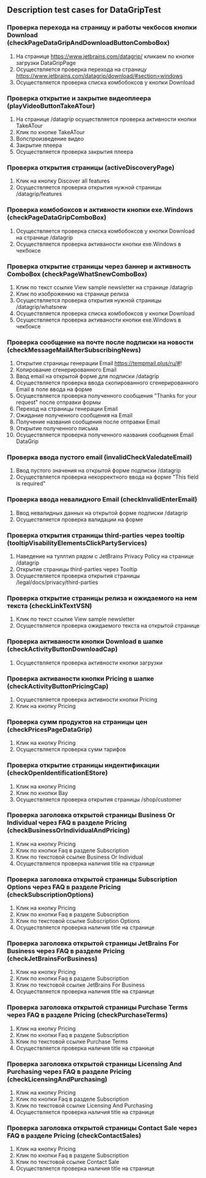 ## Description test cases for DataGripTest

### Проверка перехода на страницу и работы чекбосов кнопки Download (checkPageDataGripAndDownloadButtonComboBox)
1. На странице https://www.jetbrains.com/datagrip/ кликаем по кнопке загрузки DataGripPage 
2. Осуществляется проверка перехода на страницу https://www.jetbrains.com/datagrip/download/#section=windows
3. Осуществляется проверка списка комбобоксов у кнопки Download

### Проверка открытие и закрытие видеоплеера (playVideoButtonTakeATour)
1. На странице /datagrip осуществляется проверка активности кнопки TakeATour 
2. Клик по кнопке TakeATour 
3. Вопспроизведение видео 
4. Закрытие плеера 
5. Осуществляется проверка закрытия плеера

### Проверка открытия страницы (activeDiscoveryPage)
1. Клик на кнопку Discover all features 
2. Осуществляется проверка открытия нужной страницы /datagrip/features

### Проверка комбобоксов и активности кнопки exe.Windows (checkPageDataGripComboBox)
1. Осуществляется проверка списка комбобоксов у кнопки Download на странице /datagrip 
2. Осуществляется проверка активаности кнопки exe.Windows в чекбоксе

### Проверка открытие страницы через баннер и активность ComboBox (checkPageWhatSnewComboBox)
1. Клик по текст ссылке View sample newsletter на странице /datagrip 
2. Клик по изоброжению на странице релиза 
3. Осуществляется проверка открытия нужной страницы /datagrip/whatsnew 
4. Осуществляется проверка списка комбобоксов у кнопки Download 
5. Осуществляется проверка активаности кнопки exe.Windows в чекбоксе

### Проверка сообщение на почте после подписки на новости (checkMessageMailAfterSubscribingNews)
1. Открытие страницы генерации Email https://tempmail.plus/ru/#!
2. Копирование сгенерированного Email 
3. Ввод email на открытой форме для подписки /datagrip 
4. Осуществляется проверка ввода скопированного сгенерированного Email в поле ввода на форме 
5. Осуществляется проверка полученного сообщения "Thanks for your request" после отправки формы 
6. Переход на страницы генерации Email 
7. Ожидание полученного сообщения на Email 
8. Получение названия сообщения после отправки Email 
9. Открытие полученного письма 
10. Осуществляется проверка полученного названия сообщения Email DataGrip

### Проверка ввода пустого email (invalidCheckValedateEmail)
1. Ввод пустого значения на открытой форме подписки /datagrip 
2. Осуществляется проверка некорректного ввода на форме  "This field is required"

### Проверка ввода невалидного Email (checkInvalidEnterEmail)
1. Ввод невалидных данных на открытой форме подписки /datagrip 
2. Осуществляется проверка валидации на форме

### Проверка открытия страницы third-parties через tooltip (tooltipVisabilityElementsClickPartyServices)
1. Наведение на туллтип рядом с  JetBrains Privacy Policy на странице /datagrip 
2. Открытие страницы third-parties через Tooltip 
3. Осуществляется проверка открытия страницы /legal/docs/privacy/third-parties

### Проверка открытие страницы релиза и ожидаемого на нем текста (checkLinkTextVSN)
1. Клик по текст ссылке View sample newsletter 
2. Осуществляется проверка ожидаемого текста на открытой странице

### Проверка активаности кнопки Download в шапке (checkActivityButtonDownloadCap)
1. Осуществляется проверка активности кнопки загрузки

### Проверка активаности кнопки Pricing в шапке (checkActivityButtonPricingCap)
1. Осуществляется проверка активности кнопки Pricing 
2. Клик на кнопку Pricing

### Проверка сумм продуктов на страницы цен (checkPricesPageDataGrip)
1. Клик на кнопку Pricing 
2. Осуществляется проверка сумм тарифов

### Проверка открытие страницы индентификации (checkOpenIdentificationEStore)
1. Клик на кнопку Pricing 
2. Клик по кнопки Bay 
3. Осуществляется проверка открытия страницы /shop/customer

### Проверка заголовка открытой страницы Business Or Individual через FAQ в разделе Pricing (checkBusinessOrIndividualAndPricing)
1. Клик на кнопку Pricing 
2. Клик по кнопки Faq в разделе Subscription 
3. Клик по текстовой ссылке Business Or Individual 
4. Осуществляется проверка наличия title на странице

### Проверка заголовка открытой страницы Subscription Options через FAQ в разделе Pricing (checkSubscriptionOptions)
1. Клик на кнопку Pricing 
2. Клик по кнопки Faq в разделе Subscription 
3. Клик по текстовой ссылке Subscription Options 
4. Осуществляется проверка наличия title на странице

### Проверка заголовка открытой страницы JetBrains For Business через FAQ в разделе Pricing (checkJetBrainsForBusiness)
1. Клик на кнопку Pricing 
2. Клик по кнопки Faq в разделе Subscription 
3. Клик по текстовой ссылке JetBrains For Business 
4. Осуществляется проверка наличия title на странице

### Проверка заголовка открытой страницы Purchase Terms через FAQ в разделе Pricing (checkPurchaseTerms)
1. Клик на кнопку Pricing 
2. Клик по кнопки Faq в разделе Subscription 
3. Клик по текстовой ссылке Purchase Terms 
4. Осуществляется проверка наличия title на странице

### Проверка заголовка открытой страницы Licensing And Purchasing через FAQ в разделе Pricing (checkLicensingAndPurchasing)
1. Клик на кнопку Pricing 
2. Клик по кнопки Faq в разделе Subscription 
3. Клик по текстовой ссылке Licensing And Purchasing 
4. Осуществляется проверка наличия title на странице

### Проверка заголовка открытой страницы Contact Sale через FAQ в разделе Pricing (checkContactSales)
1. Клик на кнопку Pricing 
2. Клик по кнопки Faq в разделе Subscription 
3. Клик по текстовой ссылке Contact Sale 
4. Осуществляется проверка наличия title на странице